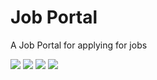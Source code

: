 # Job Portal
 A Job Portal for applying for jobs

![]("showcase_images\1.jpeg")
![]("showcase_images\2.jpeg")
![]("showcase_images\3.jpeg")
![]("showcase_images\4.jpeg")


